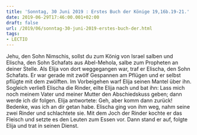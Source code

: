 ```yaml
---
title: 'Sonntag, 30 Juni 2019 : Erstes Buch der Könige 19,16b.19-21.'
date: 2019-06-29T17:46:00.001+02:00
draft: false
url: /2019/06/sonntag-30-juni-2019-erstes-buch-der.html
tags: 
- LECTIO
---
```


Jehu, den Sohn Nimschis, sollst du zum König von Israel salben und Elischa, den Sohn Schafats aus Abel-Mehola, salbe zum Propheten an deiner Stelle. Als Elija von dort weggegangen war, traf er Elischa, den Sohn Schafats. Er war gerade mit zwölf Gespannen am Pflügen und er selbst pflügte mit dem zwölften. Im Vorbeigehen warf Elija seinen Mantel über ihn. Sogleich verließ Elischa die Rinder, eilte Elija nach und bat ihn: Lass mich noch meinem Vater und meiner Mutter den Abschiedskuss geben; dann werde ich dir folgen. Elija antwortete: Geh, aber komm dann zurück! Bedenke, was ich an dir getan habe. Elischa ging von ihm weg, nahm seine zwei Rinder und schlachtete sie. Mit dem Joch der Rinder kochte er das Fleisch und setzte es den Leuten zum Essen vor. Dann stand er auf, folgte Elija und trat in seinen Dienst.